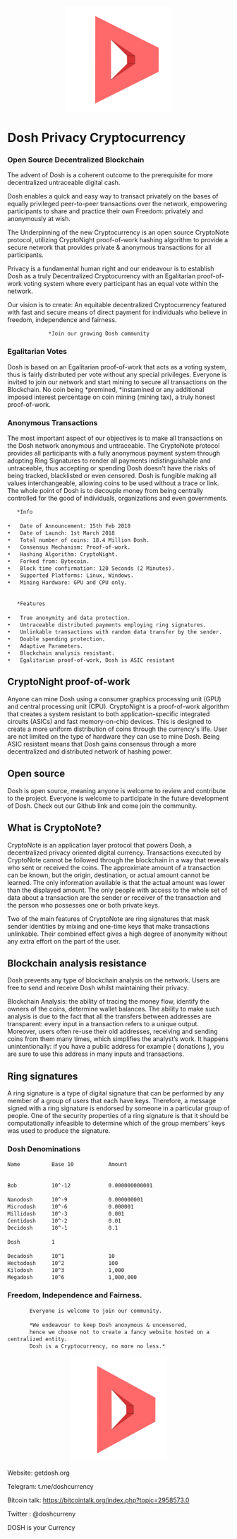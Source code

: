 
<p align="center">
  <img src="dosh-icon.png" width="240" height="240">
</p>


#  Dosh Privacy Cryptocurrency


### Open Source Decentralized Blockchain

The advent of Dosh is a coherent outcome to the prerequisite for more decentralized untraceable digital cash. 

  Dosh enables a quick and easy way to transact privately on the bases of equally privileged peer-to-peer transactions over the network, empowering participants to share and practice their own Freedom: privately and anonymously at wish.
  	
  The Underpinning of the new Cryptocurrency is an open source CryptoNote protocol, utilizing CryptoNight proof-of-work hashing algorithm to provide a secure network that provides private & anonymous transactions for all participants.

  Privacy is a fundamental human right and our endeavour is to establish Dosh as a truly Decentralized Cryptocurrency with an Egalitarian proof-of-work voting system where every participant has an equal vote within the network.

  Our vision is to create: An equitable decentralized Cryptocurrency featured with fast and secure means of direct payment for individuals who believe in freedom, independence and fairness.

                 *Join our growing Dosh community
  

### Egalitarian Votes

Dosh is based on an Egalitarian proof-of-work that acts as a voting system, thus is fairly distributed per vote without any special privileges. Everyone is invited to join our network and start mining to secure all transactions on the Blockchain. No coin being *premined, *instamined or any additional imposed interest percentage on coin mining (mining tax), a truly honest proof-of-work.


### Anonymous Transactions

The most important aspect of our objectives is to make all transactions on the Dosh network anonymous and untraceable. The CryptoNote protocol provides all participants with a fully anonymous payment system through adopting Ring Signatures to render all payments indistinguishable and untraceable, thus accepting or spending Dosh doesn't have the risks of being tracked, blacklisted or even censored. Dosh is fungible making all values interchangeable, allowing coins to be used without a trace or link. The whole point of Dosh is to decouple money from being centrally controlled for the good of individuals, organizations and even governments.

       *Info

    •	Date of Announcement: 15th Feb 2018
    •	Date of Launch: 1st March 2018
    •	Total number of coins: 18.4 Million Dosh.
    •	Consensus Mechanism: Proof-of-work.
    •	Hashing Algorithm: CryptoNight.
    •	Forked from: Bytecoin.
    •	Block time confirmation: 120 Seconds (2 Minutes).
    •	Supported Platforms: Linux, Windows.
    •	Mining Hardware: GPU and CPU only.


       *Features                                      

    •	True anonymity and data protection.
    •	Untraceable distributed payments employing ring signatures.
    •	Unlinkable transactions with random data transfer by the sender.
    •	Double spending protection.
    •	Adaptive Parameters. 
    •	Blockchain analysis resistant.
    •	Egalitarian proof-of-work, Dosh is ASIC resistant

      



## CryptoNight proof-of-work
  
  Anyone can mine Dosh using a consumer graphics processing unit (GPU) and central processing unit (CPU). CryptoNight is a proof-of-work algorithm that creates a system resistant to both application-specific integrated circuits (ASICs) and fast memory-on-chip devices. This is designed to create a more uniform distribution of coins through the currency's life. User are not limited on the type of hardware they can use to mine Dosh. Being ASIC resistant means that Dosh gains consensus through a more decentralized and distributed network of hashing power.

## Open source

  Dosh is open source, meaning anyone is welcome to review and contribute to the project. Everyone is welcome to participate in the future development of Dosh. Check out our Github link and come join the community. 

## What is CryptoNote?
 
  CryptoNote is an application layer protocol that powers Dosh, a decentralized privacy oriented digital currency.
 Transactions executed by CryptoNote cannot be followed through the blockchain in a way that reveals who sent or received the coins. The approximate amount of a transaction can be known, but the origin, destination, or actual amount cannot be learned. The only information available is that the actual amount was lower than the displayed amount. The only people with access to the whole set of data about a transaction are the sender or receiver of the transaction and the person who possesses one or both private keys.

  Two of the main features of CryptoNote are ring signatures that mask sender identities by mixing and one-time keys that make transactions unlinkable. Their combined effect gives a high degree of anonymity without any extra effort on the part of the user.

## Blockchain analysis resistance

  Dosh prevents any type of blockchain analysis on the network. Users are free to send and receive Dosh whilst maintaining their privacy.

  Blockchain Analysis: the ability of tracing the money flow, identify the owners of the coins, determine wallet balances. The ability to make such analysis is due to the fact that all the transfers between addresses are transparent: every input in a transaction refers to a unique output. Moreover, users often re-use their old addresses, receiving and sending coins from them many times, which simplifies the analyst’s work. It happens unintentionally: if you have a public address for example ( donations ), you are sure to use this address in many inputs and transactions.

## Ring signatures

  A ring signature is a type of digital signature that can be performed by any member of a group of users that each have keys. Therefore, a message signed with a ring signature is endorsed by someone in a particular group of people. One of the security properties of a ring signature is that it should be computationally infeasible to determine which of the group members' keys was used to produce the signature.


### Dosh Denominations

    Name          Base 10           Amount
    
     
    Bob           10^-12            0.000000000001
    
    Nanodosh      10^-9             0.000000001
    Microdosh     10^-6             0.000001
    Millidosh     10^-3             0.001
    Centidosh     10^-2             0.01
    Decidosh      10^-1             0.1
    
    Dosh          1
     
    Decadosh      10^1              10
    Hectodosh     10^2              100
    Kilodosh      10^3              1,000
    Megadosh      10^6              1,000,000



### Freedom, Independence and Fairness.
 
 
           Everyone is welcome to join our community.
           
           *We endeavour to keep Dosh anonymous & uncensored,
           hence we choose not to create a fancy website hosted on a centralized entity.
           Dosh is a Cryptocurrency, no more no less.*
           
           
 <p align="center">
  <img src="dosh-icon.png" width="220" height="240">
</p>
  Website: getdosh.org
  
  Telegram: t.me/doshcurrency
  
  Bitcoin talk: https://bitcointalk.org/index.php?topic=2958573.0
  
  Twitter : @doshcurreny
  
  DOSH is your Currency

